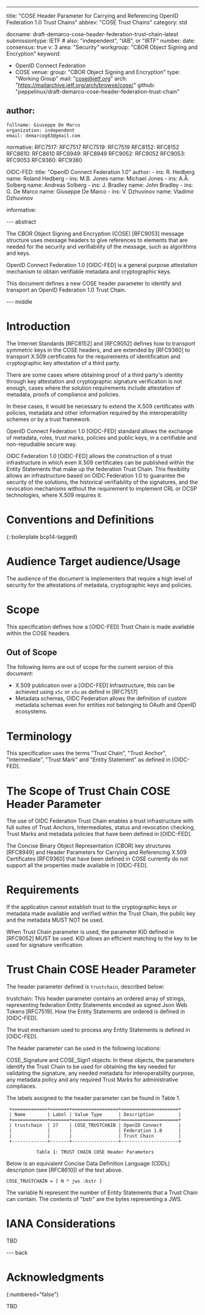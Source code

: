 ---
title: "COSE Header Parameter for Carrying and Referencing OpenID Federation 1.0 Trust Chains"
abbrev: "COSE Trust Chains"
category: std

docname: draft-demarco-cose-header-federation-trust-chain-latest
submissiontype: IETF  # also: "independent", "IAB", or "IRTF"
number:
date:
consensus: true
v: 3
area: "Security"
workgroup: "CBOR Object Signing and Encryption"
keyword:
 - OpenID Connect Federation
 - COSE
venue:
  group: "CBOR Object Signing and Encryption"
  type: "Working Group"
  mail: "cose@ietf.org"
  arch: "https://mailarchive.ietf.org/arch/browse/cose/"
  github: "peppelinux/draft-demarco-cose-header-federation-trust-chain"

author:
 -
    fullname: Giuseppe De Marco
    organization: independent
    email: demarcog83@gmail.com

normative:
  RFC7517: RFC7517
  RFC7519: RFC7519
  RFC8152: RFC8152
  RFC8610: RFC8610
  RFC8949: RFC8949
  RFC9052: RFC9052
  RFC9053: RFC9053
  RFC9360: RFC9360

  OIDC-FED:
    title: "OpenID Connect Federation 1.0"
    author:
      -
        ins: R. Hedberg
        name: Roland Hedberg
      -
        ins: M.B. Jones
        name: Michael Jones
      -
        ins: A.Å. Solberg
        name: Andreas Solberg
      -
        ins: J. Bradley
        name: John Bradley
      -
        ins: G. De Marco
        name: Giuseppe De Marco
      -
        ins: V. Dzhuvinov
        name: Vladimir Dzhuvinov

informative:


--- abstract

The CBOR Object Signing and Encryption (COSE) [RFC9053]
message structure uses message headers to give references to elements
that are needed for the security and verifiability of the message, such as
algorithms and keys.

OpenID Connect Federation 1.0 [OIDC-FED] is a general purpose
attestation mechanism to obtain verifiable
metadata and cryptographic keys.

This document defines a new COSE header parameter to
identify and transport an OpenID Federation 1.0 Trust Chain.


--- middle

# Introduction

The Internet Standards [RFC8152] and [RFC9052] defines how to transport
symmetric keys in the COSE headers, and are extended by [RFC9360]
to transport X.509 certificates for the requirements
of identification and cryptographic key attestation
of a third party.

There are some cases where obtaining proof of a third party's identity
through key attestation and cryptographic signature verification
is not enough, cases where the solution requirements include
attestation of metadata, proofs of compliance and policies.

In these cases, it would be necessary to extend the X.509 certificates
with policies, metadata and other information required by the
interoperability schemes or by a trust framework.

OpenID Connect Federation 1.0 [OIDC-FED]
standard allows the exchange of metadata, roles, trust marks, policies
and public keys, in a certifiable and non-repudiable secure way.

OIDC Federation 1.0 [OIDC-FED] allows the construction of a trust
infrastructure in which even X.509 certificates can be published
within the Entity Statements that make up
the federation Trust Chain. This flexibility allows an infrastructure
based on OIDC Federation 1.0 to guarantee the security of the
solutions, the historical verifiability of the signatures, and
the revocation mechanisms without
the requirement to implement
CRL or OCSP technologies, where X.509 requires it.


# Conventions and Definitions

{::boilerplate bcp14-tagged}

# Audience Target audience/Usage

The audience of the document is implementers that require a high level
of security for the attestations of metadata, cryptographic keys
and policies.

# Scope

This specification defines how a [OIDC-FED]
Trust Chain is made available within the COSE headers.

## Out of Scope

The following items are out of scope for the current version of this document:

* X.509 publication over a [OIDC-FED] Infrastructure, this can be achieved
  using `x5c` or `x5u` as defind in [RFC7517]
* Metadata schemas, OIDC Federation allows the definition of custom
  metadata schemas even for entities not belonging
  to OAuth and OpenID ecosystems.

# Terminology

This specification uses the terms "Trust Chain", "Trust Anchor",
"Intermediate", "Trust Mark" and "Entity Statement" as defined in [OIDC-FED].

# The Scope of Trust Chain COSE Header Parameter

The use of OIDC Federation Trust Chain enables a trust infrastructure
with full suites of Trust Anchors, Intermediates, status and revocation
checking, Trust Marks and metadata policies that have been defined
in [OIDC-FED].

The Concise Binary Object Representation (CBOR) key
structures [RFC8949] and Header Parameters for Carrying and
Referencing X.509 Certificates [RFC9360] that have been defined
in COSE currently do not
support all the properties made available in [OIDC-FED].

# Requirements

If the application cannot establish trust to the cryptographic keys
or metadata made available and verified within the Trust Chain, the public
key and the metadata MUST NOT be used.

When Trust Chain parameter is used, the parameter KID defined in [RFC9052]
MUST be used. KID allows an efficient matching to the key to be used for
signature verification.

# Trust Chain COSE Header Parameter

The header parameter defined is `trustchain`, described below:

trustchain:  This header parameter contains an ordered array of strings,
representing federation Entity Statements encoded as signed
Json Web Tokens [RFC7519]. How the Entity Statements are ordered is defined
in [OIDC-FED].

The trust mechanism used to process any Entity Statements
is defined in [OIDC-FED].

The header parameter can be used in the following locations:

COSE_Signature and COSE_Sign1 objects:  In these objects, the
  parameters identify the Trust Chain to be used for obtaining the
  key needed for validating the signature, any needed metadata for
  interoperability purpose, any metadata policy
  and any required Trust Marks for administrative compliaces.

The labels assigned to the header parameter can be found in Table 1.

     +=============+=======+=================+=====================+
     | Name        | Label | Value Type      | Description         |
     +=============+=======+=================+=====================+
     | trustchain  | 27    | COSE_TRUSTCHAIN | OpenID Connect      |
     |             |       |                 | Federation 1.0      |
     |             |       |                 | Trust Chain         |
     +-------------+-------+-----------------+---------------------+

               Table 1: TRUST CHAIN COSE Header Parameters

Below is an equivalent Concise Data Definition Language (CDDL)
description (see [RFC8610]) of the text above.

```
COSE_TRUSTCHAIN = [ N * jws :bstr ]
```

The variable N represent the number of Entity Statements
that a Trust Chain can contain.
The contents of "bstr" are the bytes representing a JWS.

# IANA Considerations

TBD

--- back

# Acknowledgments
{:numbered="false"}

TBD
